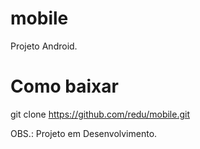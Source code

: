mobile
======
Projeto Android.

Como baixar
===========
git clone https://github.com/redu/mobile.git


OBS.: Projeto em Desenvolvimento.
